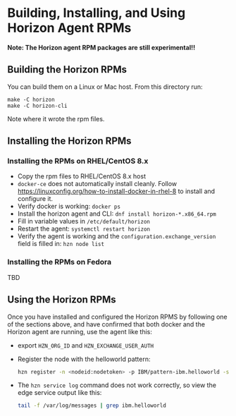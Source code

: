 # Building, Installing, and Using Horizon Agent RPMs

**Note: The Horizon agent RPM packages are still experimental!!**

## Building the Horizon RPMs

You can build them on a Linux or Mac host. From this directory run:

```bashr
make -C horizon
make -C horizon-cli
```

Note where it wrote the rpm files.

## Installing the Horizon RPMs

### Installing the RPMs on RHEL/CentOS 8.x

- Copy the rpm files to RHEL/CentOS 8.x host
- `docker-ce` does not automatically install cleanly. Follow https://linuxconfig.org/how-to-install-docker-in-rhel-8 to install and configure it.
- Verify docker is working: `docker ps`
- Install the horizon agent and CLI: `dnf install horizon-*.x86_64.rpm`
- Fill in variable values in `/etc/default/horizon`
- Restart the agent: `systemctl restart horizon`
- Verify the agent is working and the `configuration.exchange_version` field is filled in: `hzn node list`

### Installing the RPMs on Fedora

TBD

## Using the Horizon RPMs

Once you have installed and configured the Horizon RPMS by following one of the sections above, and have confirmed that both docker and the Horizon agent are running, use the agent like this:

- export `HZN_ORG_ID` and `HZN_EXCHANGE_USER_AUTH`
- Register the node with the helloworld pattern:

  ```bash
  hzn register -n <nodeid:nodetoken> -p IBM/pattern-ibm.helloworld -s ibm.helloworld --serviceorg IBM
  ```

- The `hzn service log` command does not work correctly, so view the edge service output like this:

  ```bash
  tail -f /var/log/messages | grep ibm.helloworld
  ```
